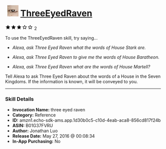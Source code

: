 # &nbsp;<img src="skill_icon" alt="ThreeEyedRaven icon" width="36"> [ThreeEyedRaven](http://alexa.amazon.com/#skills/amzn1.echo-sdk-ams.app.1d30b0c5-c10d-4eab-aca8-856cd817f24b)
![3 stars](../../images/ic_star_black_18dp_1x.png)![3 stars](../../images/ic_star_black_18dp_1x.png)![3 stars](../../images/ic_star_black_18dp_1x.png)![3 stars](../../images/ic_star_border_black_18dp_1x.png)![3 stars](../../images/ic_star_border_black_18dp_1x.png) 2

To use the ThreeEyedRaven skill, try saying...

* *Alexa, ask Three Eyed Raven what the words of House Stark are.*

* *Alexa, ask Three Eyed Raven to give me the words of House Baratheon.*

* *Alexa, ask Three Eyed Raven what are the words of House Martell?*

Tell Alexa to ask Three Eyed Raven about the words of a House in the Seven Kingdoms. If the information is known, it will be conveyed to you.

***

### Skill Details

* **Invocation Name:** three eyed raven
* **Category:** Reference
* **ID:** amzn1.echo-sdk-ams.app.1d30b0c5-c10d-4eab-aca8-856cd817f24b
* **ASIN:** B01G37FVRU
* **Author:** Jonathan Luo
* **Release Date:** May 27, 2016 @ 00:08:34
* **In-App Purchasing:** No
